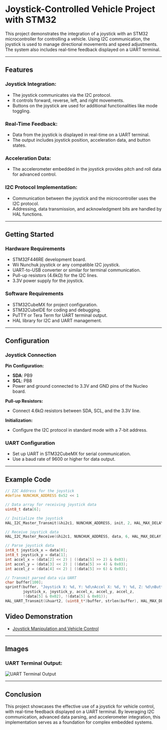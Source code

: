 # Joystick-Controlled Vehicle Project with STM32

This project demonstrates the integration of a joystick with an STM32 microcontroller for controlling a vehicle. Using I2C communication, the joystick is used to manage directional movements and speed adjustments. The system also includes real-time feedback displayed on a UART terminal.

---

## Features

### Joystick Integration:
- The joystick communicates via the I2C protocol.
- It controls forward, reverse, left, and right movements.
- Buttons on the joystick are used for additional functionalities like mode toggling.

### Real-Time Feedback:
- Data from the joystick is displayed in real-time on a UART terminal.
- The output includes joystick position, acceleration data, and button states.

### Acceleration Data:
- The accelerometer embedded in the joystick provides pitch and roll data for advanced control.

### I2C Protocol Implementation:
- Communication between the joystick and the microcontroller uses the I2C protocol.
- Addressing, data transmission, and acknowledgment bits are handled by HAL functions.

---

## Getting Started

### Hardware Requirements
- STM32F446RE development board.
- Wii Nunchuk joystick or any compatible I2C joystick.
- UART-to-USB converter or similar for terminal communication.
- Pull-up resistors (4.6kΩ) for the I2C lines.
- 3.3V power supply for the joystick.

### Software Requirements
- STM32CubeMX for project configuration.
- STM32CubeIDE for coding and debugging.
- PuTTY or Tera Term for UART terminal output.
- HAL library for I2C and UART management.

---

## Configuration

### Joystick Connection

**Pin Configuration:**
- **SDA**: PB9
- **SCL**: PB8
- Power and ground connected to 3.3V and GND pins of the Nucleo board.

**Pull-up Resistors:**
- Connect 4.6kΩ resistors between SDA, SCL, and the 3.3V line.

**Initialization:**
- Configure the I2C protocol in standard mode with a 7-bit address.

### UART Configuration
- Set up UART in STM32CubeMX for serial communication.
- Use a baud rate of 9600 or higher for data output.

---

## Example Code

```c
// I2C Address for the joystick
#define NUNCHUK_ADDRESS 0x52 << 1

// Data array for receiving joystick data
uint8_t data[6];

// Initialize the joystick
HAL_I2C_Master_Transmit(&hi2c1, NUNCHUK_ADDRESS, init, 2, HAL_MAX_DELAY);

// Receive joystick data
HAL_I2C_Master_Receive(&hi2c1, NUNCHUK_ADDRESS, data, 6, HAL_MAX_DELAY);

// Parse joystick data
int8_t joystick_x = data[0];
int8_t joystick_y = data[1];
int accel_x = (data[2] << 2) | ((data[5] >> 2) & 0x03);
int accel_y = (data[3] << 2) | ((data[5] >> 4) & 0x03);
int accel_z = (data[4] << 2) | ((data[5] >> 6) & 0x03);

// Transmit parsed data via UART
char buffer[100];
sprintf(buffer, "Joystick X: %d, Y: %d\nAccel X: %d, Y: %d, Z: %d\nButton C: %d, Button Z: %d\n",
        joystick_x, joystick_y, accel_x, accel_y, accel_z, 
        !(data[5] & 0x02), !(data[5] & 0x01));
HAL_UART_Transmit(&huart2, (uint8_t*)buffer, strlen(buffer), HAL_MAX_DELAY);
```

## Video Demonstration

- [Joystick Manipulation and Vehicle Control](https://drive.google.com/file/d/1689lBxDMI8c7FaeYoWoYacifNVS20Pdw/view?usp=sharing)

---

## Images

### UART Terminal Output:
![UART Terminal Output](https://github.com/username/repository/blob/main/images/uart_terminal_output.png?raw=true)

---

## Conclusion

This project showcases the effective use of a joystick for vehicle control, with real-time feedback displayed on a UART terminal. By leveraging I2C communication, advanced data parsing, and accelerometer integration, this implementation serves as a foundation for complex embedded systems.

